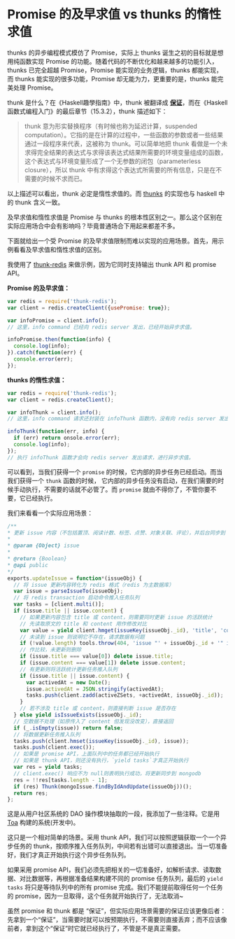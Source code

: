 Promise 的及早求值 vs thunks 的惰性求值
====
thunks 的异步编程模式模仿了 Promise，实际上 thunks 诞生之初的目标就是想用纯函数实现 Promise 的功能。随着代码的不断优化和越来越多的功能引入，thunks 已完全超越 Promise，Promise 能实现的业务逻辑，thunks 都能实现，而 thunks 能实现的很多功能，Promise 却无能为力，更重要的是，thunks 能完美处理 Promise。

thunk 是什么？在《Haskell趣學指南》中，thunk 被翻译成 [**保证**](http://learnyouahaskell-zh-tw.csie.org/zh-cn/input-and-output.html)，而在《Haskell 函数式编程入门》的最后章节（15.3.2），thunk 描述如下：
> thunk 意为形实替换程序（有时候也称为延迟计算，suspended computation）。它指的是在计算的过程中，一些函数的参数或者一些结果通过一段程序来代表，这被称为 thunk。可以简单地把 thunk 看做是一个未求得完全结果的表达式与求得该表达式结果所需要的环境变量组成的函数，这个表达式与环境变量形成了一个无参数的闭包（parameterless closure），所以 thunk 中有求得这个表达式所需要的所有信息，只是在不需要的时候不求而已。

以上描述可以看出，thunk 必定是惰性求值的。而 [thunks](https://github.com/thunks/thunks) 的实现也与 haskell 中的 thunk 含义一致。

及早求值和惰性求值是 Promise 与 thunks 的根本性区别之一。那么这个区别在实际应用场合中会有影响吗？毕竟普通场合下用起来都差不多。

下面就给出一个受 Promise 的及早求值限制而难以实现的应用场景。首先，用示例看看及早求值和惰性求值的区别。

我使用了 [thunk-redis](https://github.com/thunks/thunk-redis) 来做示例，因为它同时支持输出 thunk API 和 promise API。

**Promise 的及早求值：**
```js
var redis = require('thunk-redis');
var client = redis.createClient({usePromise: true});

var infoPromise = client.info();
// 这里，info command 已经向 redis server 发出，已经开始异步求值。

infoPromise.then(function(info) {
  console.log(info);
}).catch(function(err) {
  console.error(err);
});
```

**thunks 的惰性求值：**
```js
var redis = require('thunk-redis');
var client = redis.createClient();

var infoThunk = client.info();
// 这里，info command 请求还封装在 infoThunk 函数内，没有向 redis server 发出请求。

infoThunk(function(err, info) {
  if (err) return onsole.error(err);
  console.log(info);
});
// 执行 infoThunk 函数才会向 redis server 发出请求，进行异步求值。
```

可以看到，当我们获得一个 `promise` 的时候，它内部的异步任务已经启动。而当我们获得一个 `thunk` 函数的时候，
它内部的异步任务没有启动，在我们需要的时候手动执行，不需要的话就不必管了。而 `promise` 就由不得你了，不管你要不要，它已经执行。

我们来看看一个实际应用场景：

```js
/**
* 更新 issue 内容（不包括置顶、阅读计数、标签、点赞、对象关联、评论），并后台同步到 mongodb
*
* @param {Object} issue
*
* @return {Boolean}
* @api public
*/
exports.updateIssue = function*(issueObj) {
  // 将 issue 更新内容转化为 redis 格式（redis 为主数据库）
  var issue = parseIssueTo(issueObj);
  // 将 redis transaction 启动命令推入任务队列
  var tasks = [client.multi()];
  if (issue.title || issue.content) {
    // 如果更新内容包含 title 或 content，则需要同时更新 issue 的活跃统计
    // 先读取原文的 title 和 content 用作修改对比
    var value = yield client.hmget(issueKey(issueObj._id), 'title', 'content');
    // 未读到 issue 则说明它不存在，请求数据有问题
    if (!value.length) tools.throw(404, 'issue "' + issueObj._id + '" is not exist');
    // 作比较，未更新则删除
    if (issue.title === value[0]) delete issue.title;
    if (issue.content === value[1]) delete issue.content;
    // 有更新则将活跃统计更新任务推入队列
    if (issue.title || issue.content) {
      var activedAt = new Date();
      issue.activedAt = JSON.stringify(activedAt);
      tasks.push(client.zadd(activeZSets, +activedAt, issueObj._id));
    }
    // 若不涉及 title 或 content，则直接判断 issue 是否存在
  } else yield isIssueExists(issueObj._id);
  // 空数据不处理（如原传入了 content 但发现没改变），直接返回
  if (_.isEmpty(issue)) return false;
  // 将数据更新任务推入队列
  tasks.push(client.hmset(issueKey(issueObj._id), issue));
  tasks.push(client.exec());
  // 如果是 promise API，上面队列中的任务都已经开始执行
  // 如果是 thunk API，则还没有执行，`yield tasks`才真正开始执行
  var res = yield tasks;
  // client.exec() 响应不为 null则表明执行成功，将更新同步到 mongodb
  res = !!res[tasks.length - 1];
  if (res) Thunk(mongoIssue.findByIdAndUpdate(issueObj))();
  return res;
};
```
这是从用户社区系统的 DAO 操作模块抽取的一段，我添加了一些注释。它是用 [Toa](https://github.com/toajs/toa) 构建的系统(开发中)。

这只是一个相对简单的场景。采用 thunk API，我们可以按照逻辑获取一个一个异步任务的 thunk，按顺序推入任务队列，中间若有出错可以直接退出。当一切准备好，我们才真正开始执行这个异步任务队列。

如果采用 promise API，我们必须先把相关的一切准备好，如解析请求、读取数据、对比数据等，再根据准备结果构建不同的 promise 任务队列，最后的 `yield tasks` 将只是等待队列中的所有 promise 完成。我们不能提前取得任何一个任务的 promise，因为一旦取得，这个任务就开始执行了，无法取消~

虽然 promise 和 thunk 都是 “保证”，但实际应用场景需要的保证应该更像后者：先拿到一个“保证”，当需要时就可以按预期执行，不需要则直接丢弃；而不应该像前者，拿到这个“保证”时它就已经执行了，不管是不是真正需要。
